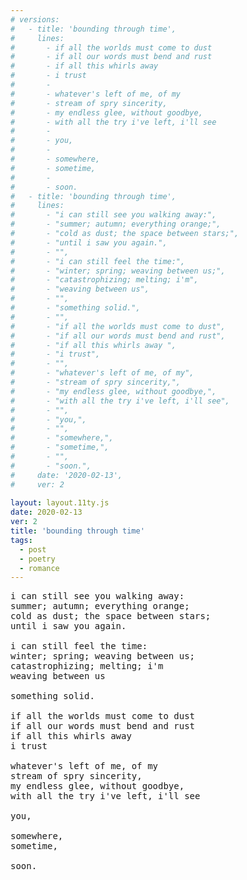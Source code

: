 ```yaml
---
# versions:
#   - title: 'bounding through time', 
#     lines:
#       - if all the worlds must come to dust
#       - if all our words must bend and rust
#       - if all this whirls away
#       - i trust
#       - 
#       - whatever's left of me, of my
#       - stream of spry sincerity,
#       - my endless glee, without goodbye,
#       - with all the try i've left, i'll see
#       - 
#       - you,
#       - 
#       - somewhere,
#       - sometime,
#       - 
#       - soon.
#   - title: 'bounding through time', 
#     lines:
#       - "i can still see you walking away:",
#       - "summer; autumn; everything orange;",
#       - "cold as dust; the space between stars;",
#       - "until i saw you again.",
#       - "",
#       - "i can still feel the time:",
#       - "winter; spring; weaving between us;",
#       - "catastrophizing; melting; i'm",
#       - "weaving between us",
#       - "",
#       - "something solid.",
#       - "",
#       - "if all the worlds must come to dust",
#       - "if all our words must bend and rust",
#       - "if all this whirls away ",
#       - "i trust",
#       - "",
#       - "whatever's left of me, of my",
#       - "stream of spry sincerity,",
#       - "my endless glee, without goodbye,",
#       - "with all the try i've left, i'll see",
#       - "",
#       - "you,",
#       - "",
#       - "somewhere,",
#       - "sometime,",
#       - "",
#       - "soon.",
#     date: '2020-02-13',
#     ver: 2
    
layout: layout.11ty.js
date: 2020-02-13
ver: 2
title: 'bounding through time'
tags:
  - post
  - poetry
  - romance
---
```

<pre>
i can still see you walking away:
summer; autumn; everything orange;
cold as dust; the space between stars;
until i saw you again.

i can still feel the time:
winter; spring; weaving between us;
catastrophizing; melting; i'm
weaving between us

something solid.

if all the worlds must come to dust
if all our words must bend and rust
if all this whirls away 
i trust

whatever's left of me, of my
stream of spry sincerity,
my endless glee, without goodbye,
with all the try i've left, i'll see

you,

somewhere,
sometime,

soon.
</pre>
